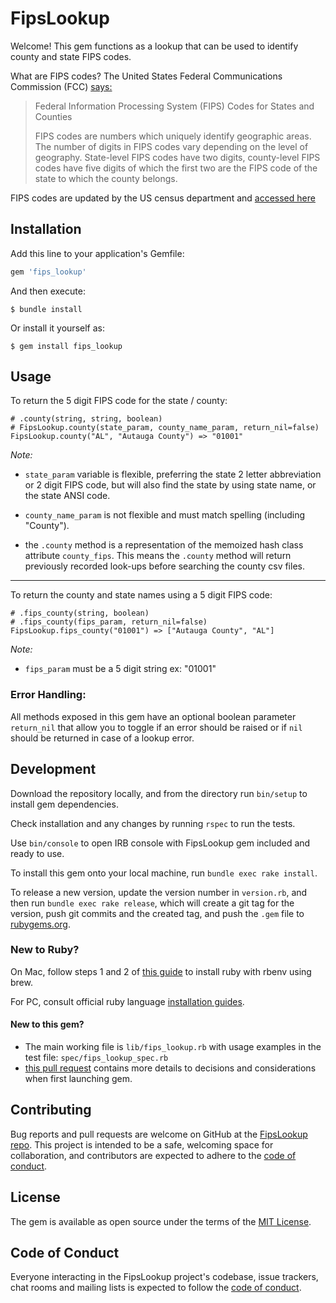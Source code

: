 # FipsLookup

Welcome! This gem functions as a lookup that can be used to identify county and state FIPS codes. 

What are FIPS codes? The United States Federal Communications Commission (FCC) [says:](https://transition.fcc.gov/oet/info/maps/census/fips/fips.txt)

> Federal Information Processing System (FIPS) Codes for States and Counties
>
> FIPS codes are numbers which uniquely identify geographic areas.  The number of 
digits in FIPS codes vary depending on the level of geography.  State-level FIPS
codes have two digits, county-level FIPS codes have five digits of which the 
first two are the FIPS code of the state to which the county belongs.

FIPS codes are updated by the US census department and [accessed here](https://www.census.gov/library/reference/code-lists/ansi.html)

## Installation

Add this line to your application's Gemfile:

```ruby
gem 'fips_lookup'
```

And then execute:

    $ bundle install

Or install it yourself as:

    $ gem install fips_lookup

## Usage

To return the 5 digit FIPS code for the state / county:
```
# .county(string, string, boolean)
# FipsLookup.county(state_param, county_name_param, return_nil=false)
FipsLookup.county("AL", "Autauga County") => "01001"
```
_Note:_
* `state_param` variable is flexible, preferring the state 2 letter abbreviation or 2 digit FIPS code, but will also find the state by using state name, or the state ANSI code.

* `county_name_param` is not flexible and must match spelling (including "County").

* the `.county` method is a representation of the memoized hash class attribute `county_fips`. This means the `.county` method will return previously recorded look-ups before searching the county csv files.
<hr>

To return the county and state names using a 5 digit FIPS code:
```
# .fips_county(string, boolean)
# .fips_county(fips_param, return_nil=false)
FipsLookup.fips_county("01001") => ["Autauga County", "AL"]
```
_Note:_
* `fips_param` must be a 5 digit string ex: "01001"

### Error Handling:
All methods exposed in this gem have an optional boolean parameter `return_nil` that allow you to toggle if an error should be raised or if `nil` should be returned in case of a lookup error.

## Development

Download the repository locally, and from the directory run `bin/setup` to install gem dependencies.

Check installation and any changes by running `rspec` to run the tests. 

Use `bin/console` to open IRB console with FipsLookup gem included and ready to use.

To install this gem onto your local machine, run `bundle exec rake install`. 

To release a new version, update the version number in `version.rb`, and then run `bundle exec rake release`, which will create a git tag for the version, push git commits and the created tag, and push the `.gem` file to [rubygems.org](https://rubygems.org).

### New to Ruby?
On Mac, follow steps 1 and 2 of [this guide](https://www.digitalocean.com/community/tutorials/how-to-install-ruby-on-rails-with-rbenv-on-macos) to install ruby with rbenv using brew.

For PC, consult official ruby language [installation guides](https://www.ruby-lang.org/en/documentation/installation/).

#### New to this gem?

* The main working file is `lib/fips_lookup.rb` with usage examples in the test file: `spec/fips_lookup_spec.rb`
* [this pull request](https://github.com/3barroso/fips_lookup/pull/1) contains more details to decisions and considerations when first launching gem.


## Contributing

Bug reports and pull requests are welcome on GitHub at the [FipsLookup repo](https://github.com/3barroso/fips_lookup). This project is intended to be a safe, welcoming space for collaboration, and contributors are expected to adhere to the [code of conduct](https://github.com/3barroso/fips_lookup/blob/main/CODE_OF_CONDUCT.md).

## License

The gem is available as open source under the terms of the [MIT License](https://opensource.org/licenses/MIT).

## Code of Conduct

Everyone interacting in the FipsLookup project's codebase, issue trackers, chat rooms and mailing lists is expected to follow the [code of conduct](https://github.com/3barroso/fips_lookup/blob/main/CODE_OF_CONDUCT.md).
